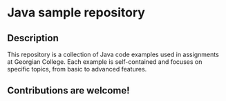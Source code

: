 # Java sample repository

## Description
This repository is a collection of Java code examples used in assignments at Georgian College. Each example is self-contained and focuses on specific topics, from basic to advanced features.

## Contributions are welcome!
